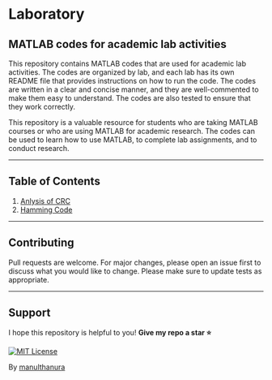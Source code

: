 # Laboratory

## MATLAB codes for academic lab activities

This repository contains MATLAB codes that are used for academic lab activities. The codes are organized by lab, and each lab has its own README file that provides instructions on how to run the code. The codes are written in a clear and concise manner, and they are well-commented to make them easy to understand. The codes are also tested to ensure that they work correctly.

This repository is a valuable resource for students who are taking MATLAB courses or who are using MATLAB for academic research. The codes can be used to learn how to use MATLAB, to complete lab assignments, and to conduct research.

----------
## Table of Contents

01. [Anlysis of CRC](./Analysis%20of%20Cyclic%20Redundancy%20Check%20(CRC))
02. [Hamming Code](./Hamming%20Code/HammingCode.m)

----------

## Contributing

Pull requests are welcome. For major changes, please open an issue first to discuss what you would like to change.
Please make sure to update tests as appropriate.

----------

## Support

I hope this repository is helpful to you! **Give my repo a star :star:**

[![MIT License](https://img.shields.io/badge/Donate-Buy%20Me%20A%20Coffee-orange.svg?style=flat-square&logo=buymeacoffee)](https://www.buymeacoffee.com/manulthanura)


By [manulthanura](https://github.com/manulthanura)